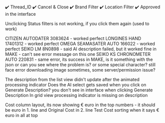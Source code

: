 ✔️ Thread_ID
✔️ Cancel & Close
✔️ Brand Filter
✔️ Location Filter
✔️ Approved in the interface

Unclicking Status filters is not working, if you click them again (used to work)

CITIZEN AUTODATER 3083624 - worked perfect
LONGINES HAND 17401312 - worked perfect
OMEGA SEAMASATER AUTO 166022 - worked perfect
SEIKO LM 8N0898 - said AI description failed, but it worked fine in MAKE - can't see error message on this one
SEIKO KS CHRONOMETER AUTO 220831 - same error, its success in MAKE, is it something with the json or can you see where the problem is? or some special character?
still face error downloading image sometimes, some server/permission issue?

The description from the list view didn't update after the animated processing indicator
Does the AI select gets saved when you click on Generate Description? you don't see in interface when clicking Generate Description
In grid view processing indicator is missing on description

Cost column layout, its now showing € euro in the top numbers - it should be euro in 1. line and Original Cost in 2. line
Test Cost sorting when it says € euro in all at top
